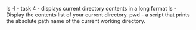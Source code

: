 ls -l  - task 4 - displays current directory contents in a long format
ls - Display the contents list of your current directory.
pwd - a script that prints the absolute path name of the current working directory.
